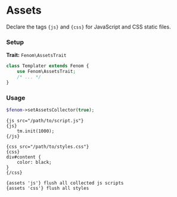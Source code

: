 Assets
======

Declare the tags `{js}` and `{css}` for JavaScript and CSS static files.

### Setup

**Trait:** `Fenom\AssetsTrait`

```php
class Templater extends Fenom {
    use Fenom\AssetsTrait;
    /* ... */
}
```

### Usage

```php
$fenom->setAssetsCollector(true);
```

```smarty
{js src="/path/to/script.js"}
{js}
    tm.init(1000);
{/js}

{css src="/path/to/styles.css"}
{css}
div#content {
    color: black;
}
{/css}

{assets 'js'} flush all collected js scripts
{assets 'css'} flush all styles
```